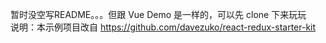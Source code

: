 暂时没空写README。。。但跟 Vue Demo 是一样的，可以先 clone 下来玩玩  
说明：本示例项目改自 https://github.com/davezuko/react-redux-starter-kit  
